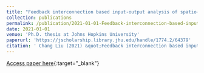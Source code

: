 ```yaml
---
title: "Feedback interconnection based input-output analysis of spatio-temporal response in wall-bounded shear flows"
collection: publications
permalink: /publication/2021-01-01-Feedback-interconnection-based-input-output-analysis-of-spatio-temporal-response-in-wall-bounded-shear-flows
date: 2021-01-01
venue: 'Ph.D. thesis at Johns Hopkins University'
paperurl: 'https://jscholarship.library.jhu.edu/handle/1774.2/64379'
citation: ' Chang Liu (2021) &quot;Feedback interconnection based input-output analysis of spatio-temporal response in wall-bounded shear flows.&quot; <i>Ph.D. thesis at Johns Hopkins University</i>.'
---
```

[Access paper here](https://jscholarship.library.jhu.edu/handle/1774.2/64379){:target="_blank"}
